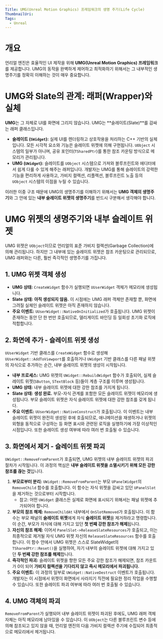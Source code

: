 ```yaml
---
Title: UMG(Unreal Motion Graphics) 프레임워크의 생명 주기(Life Cycle)
ThumbnailUri:
Tags:
  - Unreal
---
```


# 개요

언리얼 엔진은 효율적인 UI 제작을 위해 **UMG(Unreal Motion Graphics) 프레임워크**를 제공합니다. UMG의 동작을 완벽하게 제어하고 최적화하기 위해서는 그 내부적인 생명주기를 정확히 이해하는 것이 매우 중요합니다.

# UMG와 Slate의 관계: 래퍼(Wrapper)와 실체

**UMG**는 그 자체로 UI를 화면에 그리지 않습니다. UMG는 **슬레이트(Slate)**를 감싸는 래퍼 클래스입니다.

- **슬레이트 (`SWidget`):** 실제 UI를 렌더링하고 상호작용을 처리하는 C++ 기반의 실체입니다. 모든 시각적 요소와 기능은 슬레이트 위젯에 의해 구현됩니다. `UObject` 시스템의 일부가 아니며, 공유 포인터(`TSharedPtr`)를 통한 참조 카운팅 방식으로 메모리가 관리됩니다.
- **UMG (`UWidget`):** 슬레이트를 `UObject` 시스템으로 가져와 블루프린트와 에디터에서 쉽게 다룰 수 있게 해주는 래퍼입니다. 개발자는 UMG를 통해 슬레이트의 강력한 기능을 편리하게 사용하고, 가비지 컬렉션, 리플렉션, 블루프린트 노출 등의 `UObject` 시스템의 이점을 누릴 수 있습니다.

이러한 이중 구조 때문에 UMG의 생명주기를 이해하기 위해서는 **UMG 객체의 생명주기**와 그 안에 있는 **내부 슬레이트 위젯의 생명주기**를 반드시 구분해서 생각해야 합니다.

# UMG 위젯의 생명주기와 내부 슬레이트 위젯

UMG 위젯은 `UObject`이므로 언리얼의 표준 가비지 컬렉션(Garbage Collection)에 의해 관리됩니다. 하지만 그 내부에 있는 슬레이트 위젯은 참조 카운팅으로 관리되므로, UMG 래퍼와는 다른, 훨씬 즉각적인 생명주기를 가집니다.

## 1. UMG 위젯 객체 생성

- **UMG 상태:** `CreateWidget` 함수가 실행되면 `UUserWidget` 객체가 메모리에 생성됩니다.
- **Slate 상태:** **아직 생성되지 않음.** 이 시점에는 UMG 래퍼 객체만 존재할 뿐, 화면에 그려질 실체인 슬레이트 위젯은 아직 존재하지 않습니다.
- **주요 이벤트:** `UUserWidget::NativeOnInitialized`가 호출됩니다. UMG 위젯이 존재하는 동안 단 한 번만 호출되므로, 델리게이트 바인딩 등 일회성 초기화 로직에 적합합니다.

## 2. 화면에 추가 - 슬레이트 위젯 생성

`UUserWidget` 기반 클래스를 `CreateWidget` 함수로 생성해 `UUserWidget::AddToViewport`를 호출하거나 `UWidget` 기반 클래스를 다른 패널 위젯의 자식으로 추가하는 순간, 내부 슬레이트 위젯의 생성이 시작됩니다.

- **내부 프로세스:** UMG 위젯의 `UWidget::RebuildWidget` 함수가 호출되어, 실제 슬레이트 위젯(`SButton`, `STextBlock` 등)들이 계층 구조를 이루며 생성됩니다.
- **UMG 상태:** 내부 슬레이트 위젯에 대한 강한 참조를 가지게 됩니다.
- **Slate 상태:** **생성 완료.** 부모-자식 관계를 포함한 모든 슬레이트 위젯이 메모리에 생성됩니다. 부모 슬레이트 위젯은 자식 슬레이트 위젯에 대한 강한 참조를 갖게 됩니다.
- **주요 이벤트:** `UUserWidget::NativeConstruct`가 호출됩니다. 이 이벤트는 내부 슬레이트 위젯이 완전히 생성된 후에 호출되므로, 애니메이션을 재생하거나 위젯의 외형을 동적으로 구성하는 등 화면 표시와 관련된 로직을 실행하기에 가장 이상적인 시점입니다. 또한 슬레이트 생성 여부에 따라 여러 번 호출될 수 있습니다.

## 3. 화면에서 제거 - 슬레이트 위젯 파괴

`UWidget::RemoveFromParent`가 호출되면, UMG 위젯의 내부 슬레이트 위젯의 파괴 절차가 시작됩니다. 이 과정의 핵심은 **내부 슬레이트 위젯을 소멸시키기 위해 모든 강한 참조를 끊는 것**입니다.

1.  **부모로부터 분리:** `UWidget::RemoveFromParent`는 부모 `UPanelWidget`의 `RemoveChild` 함수를 호출합니다. 이 함수는 자식 위젯을 감싸고 있던 `UPanelSlot`을 제거하는 것으로부터 시작합니다.
    - 참고: 어떤 `UWidget` 클래스든 실제로 화면에 표시되기 위해서는 패널 위젯에 추가되어야 합니다.
2.  **부모의 참조 해제:** `RemoveChildAt` 내부에서 `OnSlotRemoved`가 호출됩니다. 이 함수는 부모 패널의 **슬레이트 위젯**에게 자식 **슬레이트 위젯**을 제거하라고 명령합니다. 이 순간, 부모가 자식에 대해 가지고 있던 **첫 번째 강한 참조가 해제**됩니다.
3.  **자신의 참조 해제:** 이어서 `PanelSlot->ReleaseSlateResources`가 호출되고, 이는 최종적으로 제거될 자식 UMG 위젯 자신의 `ReleaseSlateResources` 함수를 호출합니다. 이 함수 안에서 UMG 위젯은 스스로 SlateWidget의 `TSharedPtr::Reset()`을 실행하여, 자기 내부의 슬레이트 위젯에 대해 가지고 있던 **두 번째 강한 참조를 해제**합니다.
4.  **즉각적인 파괴:** 슬레이트 위젯을 향한 모든 주요 강한 참조가 해제되면, 참조 카운트가 0이 되어 **가비지 컬렉션을 기다리지 않고 즉시 메모리에서 파괴됩니다.**
5.  **주요 이벤트:** 이 과정의 일부로 `UWidget::NativeDestruct` 이벤트가 호출됩니다. 개발자는 이 시점에서 위젯이 화면에서 사라지기 직전에 필요한 정리 작업을 수행할 수 있습니다. 또한 슬레이트 파괴 여부에 따라 여러 번 호출될 수 있습니다.

## 4. UMG 객체의 파괴

`RemoveFromParent`가 실행되어 내부 슬레이트 위젯이 파괴된 후에도, UMG 래퍼 객체 자체는 아직 메모리에 남아있을 수 있습니다. 이 `UObject`는 다른 블루프린트 변수 등에 의해 참조되고 있지 않을 때, 언리얼 엔진의 다음 가비지 컬렉션 주기에 수집되어 최종적으로 메모리에서 제거됩니다.
